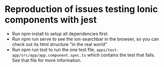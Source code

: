 # Reproduction of issues testing Ionic components with jest

- Run npm install to setup all dependencies first.
- Run npm run serve to see the ion-searchbar in the browser, so you can check out its html structure "in the real world"
- Run npm run test to run the one test file, `apps/test-app/src/app/app.component.spec.ts` which contains the test that fails. See that file for more information.

